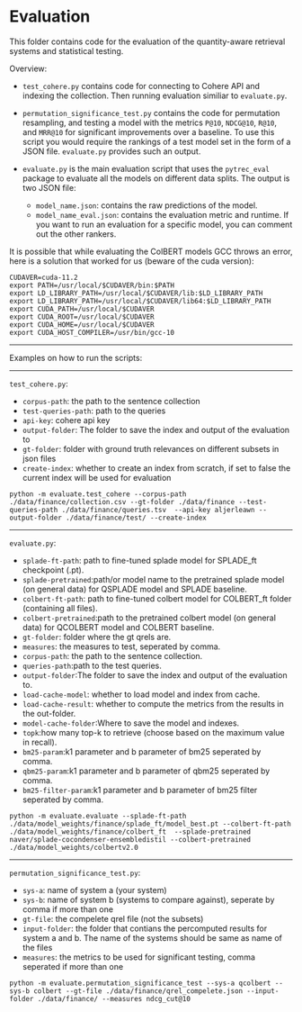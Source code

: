 # Evaluation

This folder contains code for the evaluation of the quantity-aware retrieval systems and statistical testing.

Overview: 

- `test_cohere.py` contains code for connecting to Cohere API and indexing the collection. 
Then running evaluation similiar to `evaluate.py`.
- `permutation_significance_test.py` contains the code for permutation resampling, and testing
a model with the metrics `P@10`, `NDCG@10`, `R@10`, and `MRR@10` for significant improvements over a
baseline. To use this script you would require the rankings of a test model set in the form of a
JSON file. `evaluate.py` provides such an output.

- `evaluate.py` is the main evaluation script that uses the `pytrec_eval` package to evaluate all the models
  on different data splits. The output is two JSON file:
    - `model_name.json`: contains the raw predictions of the model.
    - `model_name_eval.json`: contains the evaluation metric and runtime.
      If you want to run an evaluation for a specific model, you can comment out the other rankers. 

It is possible that while evaluating the ColBERT models GCC throws an error, here is a solution that worked for us (beware of the cuda version): 
```
CUDAVER=cuda-11.2
export PATH=/usr/local/$CUDAVER/bin:$PATH
export LD_LIBRARY_PATH=/usr/local/$CUDAVER/lib:$LD_LIBRARY_PATH
export LD_LIBRARY_PATH=/usr/local/$CUDAVER/lib64:$LD_LIBRARY_PATH
export CUDA_PATH=/usr/local/$CUDAVER
export CUDA_ROOT=/usr/local/$CUDAVER
export CUDA_HOME=/usr/local/$CUDAVER
export CUDA_HOST_COMPILER=/usr/bin/gcc-10
```
<hr>

Examples on how to run the scripts:

<hr>

`test_cohere.py`:
* `corpus-path`: the path to the sentence collection
* `test-queries-path`: path to the queries
* `api-key`: cohere api key
* `output-folder`: The folder to save the index and output of the evaluation to
* `gt-folder`: folder with ground truth relevances on different subsets in json files
* `create-index`: whether to create an index from scratch, if set to false the current index will be used for evaluation
```
python -m evaluate.test_cohere --corpus-path ./data/finance/collection.csv --gt-folder ./data/finance --test-queries-path ./data/finance/queries.tsv  --api-key aljerleawn --output-folder ./data/finance/test/ --create-index
```

<hr>

`evaluate.py`:
* `splade-ft-path`: path to fine-tuned splade model for SPLADE_ft checkpoint (.pt).
* `splade-pretrained`:path/or model name to the pretrained splade model (on general data) for QSPLADE model and SPLADE baseline.
* `colbert-ft-path`: path to fine-tuned colbert model for COLBERT_ft folder (containing all files).
* `colbert-pretrained`:path to the pretrained colbert model (on general data) for QCOLBERT model and COLBERT baseline.
* `gt-folder`: folder where the gt qrels are.
* `measures`: the measures to test, seperated by comma. 
* `corpus-path`: the path to the sentence collection.
* `queries-path`:path to the test queries.
* `output-folder`:The folder to save the index and output of the evaluation to.
* `load-cache-model`: whether to load model and index from cache.
* `load-cache-result`: whether to compute the metrics from the results in the out-folder.
* `model-cache-folder`:Where to save the model and indexes.
* `topk`:how many top-k to retrieve (choose based on the maximum value in recall).
* `bm25-param`:k1 parameter and b parameter of  bm25 seperated by comma.
* `qbm25-param`:k1 parameter and b parameter of  qbm25 seperated by comma.
* `bm25-filter-param`:k1 parameter and b parameter of  bm25 filter seperated by comma.
```
python -m evaluate.evaluate --splade-ft-path ./data/model_weights/finance/splade_ft/model_best.pt --colbert-ft-path ./data/model_weights/finance/colbert_ft  --splade-pretrained naver/splade-cocondenser-ensembledistil --colbert-pretrained ./data/model_weights/colbertv2.0
```
<hr>

`permutation_significance_test.py`:

* `sys-a`: name of system a (your system)
* `sys-b`: name of system b (systems to compare against), seperate by comma if more than one
* `gt-file`: the compelete qrel file (not the subsets)
* `input-folder`: the folder that contians the percomputed results for system a and b. The name of the systems should be same as name of the files
* `measures`: the metrics to be used for significant testing, comma seperated if more than one
```
python -m evaluate.permutation_significance_test --sys-a qcolbert --sys-b colbert --gt-file ./data/finance/qrel_compelete.json --input-folder ./data/finance/ --measures ndcg_cut@10
```

